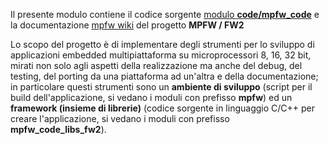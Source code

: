 Il presente modulo contiene il codice sorgente [modulo **code/mpfw_code**](https://github.com/MuraDaco/mpfw_code/tree/main) e la documentazione [mpfw wiki](https://github.com/MuraDaco/mpfw/wiki) del progetto **MPFW / FW2**

Lo scopo del progetto è di implementare degli strumenti per lo sviluppo di applicazioni embedded multipiattaforma su microprocessori 8, 16, 32 bit, mirati non solo agli aspetti della realizzazione ma anche del debug, del testing, del porting da una piattaforma ad un'altra e della documentazione; in particolare questi strumenti sono un **ambiente di sviluppo** (script per il build dell'applicazione, si vedano i moduli con prefisso **mpfw**) ed un **framework (insieme di librerie)** (codice sorgente in linguaggio C/C++ per creare l'applicazione, si vedano i moduli con prefisso **mpfw_code_libs_fw2**).


